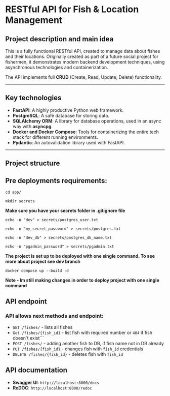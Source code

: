 # RESTful API for Fish & Location Management

## Project description and main idea
This is a fully functional RESTful API, created to manage data about fishes and their locations. Originally created as part of a future social project for fishermen, it demonstrates modern backend development techniques, using asynchronous technologies and containerization.

The API implements full **CRUD** (Create, Read, Update, Delete) functionality.

---

## Key technologies

- **FastAPI**: A highly productive Python web framework.
- **PostgreSQL**: A safe database for storing data.
- **SQLAlchemy ORM**: A library for database operations, used in an async way with **asyncpg**.
- **Docker and Docker Compose**: Tools for containerizing the entire tech stack for different running environments.
- **Pydantic**: An autovalidation library used with FastAPI.

---

## Project structure
## Pre deployments requirements:
```
cd app/
```
``` 
mkdir secrets
```
**Make sure you have your secrets folder in .gitignore file**

``` 
echo -n "dev" > secrets/postgres_user.txt
```

```
echo -n "my_secret_password" > secrets/postgres.txt
```

```
echo -n "dev_db" > secrets/postgres_db_name.txt
```

```
echo -n "pgadmin_password" > secrets/pgadmin.txt
```


**The project is set up to be deployed with one single command. To see more about project see dev branch**

```
docker compose up --build -d
```
**Note - Im still making changes in order to deploy project with one single command**


## API endpoint
### API allows next methods and endpoint:
 - ```GET /fishes/``` - lists all fishes
 - ```Get /fishes/{fish_id}``` - list fish with required number or ```404``` if fish doesn`t exist```
 - ```POST /fishes/``` - adding another fish to DB, if fish name not in DB already
 - ```PUT /fishes/{fish_id}``` - changes fish with ```fish_id``` credentials
 - ```DELETE /fishes/{fish_id}``` - deletes fish with ```fish_id```
## API documentation
 - **Swagger UI**: ```http://localhost:8000/docs```
 - **ReDOC**: ```http://localhost:8000/redoc```




